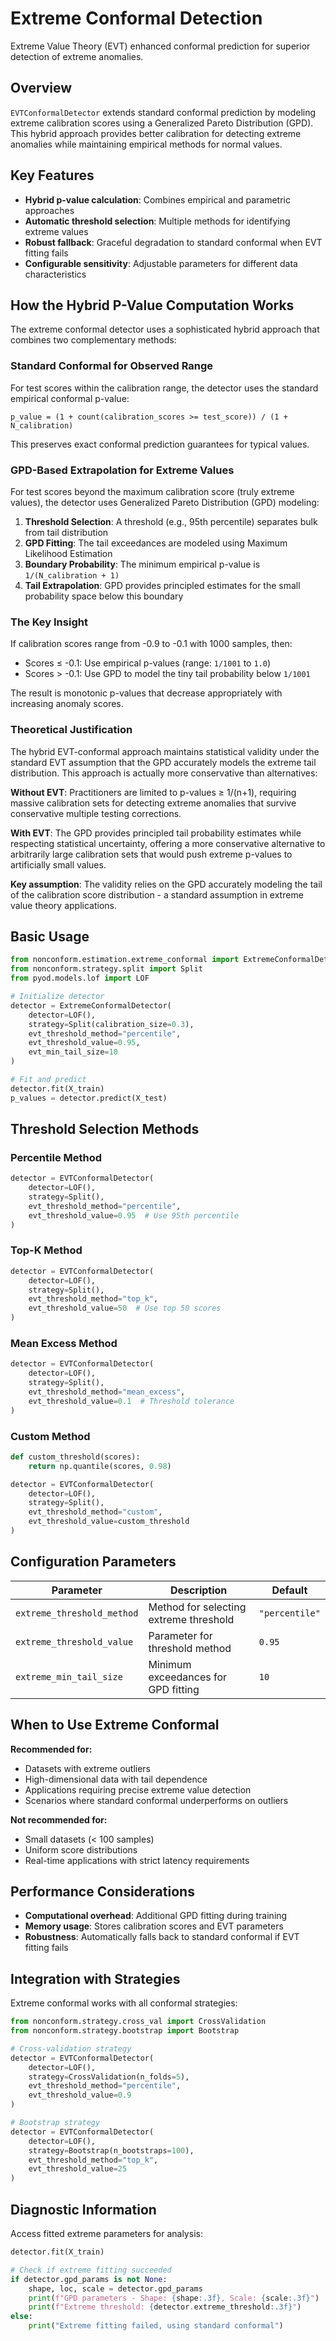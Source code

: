 # Extreme Conformal Detection

Extreme Value Theory (EVT) enhanced conformal prediction for superior detection of extreme anomalies.

## Overview

`EVTConformalDetector` extends standard conformal prediction by modeling extreme calibration scores using a Generalized Pareto Distribution (GPD). This hybrid approach provides better calibration for detecting extreme anomalies while maintaining empirical methods for normal values.

## Key Features

- **Hybrid p-value calculation**: Combines empirical and parametric approaches
- **Automatic threshold selection**: Multiple methods for identifying extreme values
- **Robust fallback**: Graceful degradation to standard conformal when EVT fitting fails
- **Configurable sensitivity**: Adjustable parameters for different data characteristics

## How the Hybrid P-Value Computation Works

The extreme conformal detector uses a sophisticated hybrid approach that combines two complementary methods:

### Standard Conformal for Observed Range
For test scores within the calibration range, the detector uses the standard empirical conformal p-value:
```
p_value = (1 + count(calibration_scores >= test_score)) / (1 + N_calibration)
```
This preserves exact conformal prediction guarantees for typical values.

### GPD-Based Extrapolation for Extreme Values
For test scores beyond the maximum calibration score (truly extreme values), the detector uses Generalized Pareto Distribution (GPD) modeling:

1. **Threshold Selection**: A threshold (e.g., 95th percentile) separates bulk from tail distribution
2. **GPD Fitting**: The tail exceedances are modeled using Maximum Likelihood Estimation
3. **Boundary Probability**: The minimum empirical p-value is `1/(N_calibration + 1)`
4. **Tail Extrapolation**: GPD provides principled estimates for the small probability space below this boundary

### The Key Insight
If calibration scores range from -0.9 to -0.1 with 1000 samples, then:
- Scores ≤ -0.1: Use empirical p-values (range: `1/1001` to `1.0`)
- Scores > -0.1: Use GPD to model the tiny tail probability below `1/1001`

The result is monotonic p-values that decrease appropriately with increasing anomaly scores.

### Theoretical Justification

The hybrid EVT-conformal approach maintains statistical validity under the standard EVT assumption that the GPD accurately models the extreme tail distribution. This approach is actually more conservative than alternatives:

**Without EVT**: Practitioners are limited to p-values ≥ 1/(n+1), requiring massive calibration sets for detecting extreme anomalies that survive conservative multiple testing corrections.

**With EVT**: The GPD provides principled tail probability estimates while respecting statistical uncertainty, offering a more conservative alternative to arbitrarily large calibration sets that would push extreme p-values to artificially small values.

**Key assumption**: The validity relies on the GPD accurately modeling the tail of the calibration score distribution - a standard assumption in extreme value theory applications.

## Basic Usage

```python
from nonconform.estimation.extreme_conformal import ExtremeConformalDetector
from nonconform.strategy.split import Split
from pyod.models.lof import LOF

# Initialize detector
detector = ExtremeConformalDetector(
    detector=LOF(),
    strategy=Split(calibration_size=0.3),
    evt_threshold_method="percentile",
    evt_threshold_value=0.95,
    evt_min_tail_size=10
)

# Fit and predict
detector.fit(X_train)
p_values = detector.predict(X_test)
```

## Threshold Selection Methods

### Percentile Method
```python
detector = EVTConformalDetector(
    detector=LOF(),
    strategy=Split(),
    evt_threshold_method="percentile",
    evt_threshold_value=0.95  # Use 95th percentile
)
```

### Top-K Method
```python
detector = EVTConformalDetector(
    detector=LOF(),
    strategy=Split(),
    evt_threshold_method="top_k",
    evt_threshold_value=50  # Use top 50 scores
)
```

### Mean Excess Method
```python
detector = EVTConformalDetector(
    detector=LOF(),
    strategy=Split(),
    evt_threshold_method="mean_excess",
    evt_threshold_value=0.1  # Threshold tolerance
)
```

### Custom Method
```python
def custom_threshold(scores):
    return np.quantile(scores, 0.98)

detector = EVTConformalDetector(
    detector=LOF(),
    strategy=Split(),
    evt_threshold_method="custom",
    evt_threshold_value=custom_threshold
)
```

## Configuration Parameters

| Parameter | Description | Default |
|-----------|-------------|---------|
| `extreme_threshold_method` | Method for selecting extreme threshold | `"percentile"` |
| `extreme_threshold_value` | Parameter for threshold method | `0.95` |
| `extreme_min_tail_size` | Minimum exceedances for GPD fitting | `10` |

## When to Use Extreme Conformal

**Recommended for:**
- Datasets with extreme outliers
- High-dimensional data with tail dependence
- Applications requiring precise extreme value detection
- Scenarios where standard conformal underperforms on outliers

**Not recommended for:**
- Small datasets (< 100 samples)
- Uniform score distributions
- Real-time applications with strict latency requirements

## Performance Considerations

- **Computational overhead**: Additional GPD fitting during training
- **Memory usage**: Stores calibration scores and EVT parameters
- **Robustness**: Automatically falls back to standard conformal if EVT fitting fails

## Integration with Strategies

Extreme conformal works with all conformal strategies:

```python
from nonconform.strategy.cross_val import CrossValidation
from nonconform.strategy.bootstrap import Bootstrap

# Cross-validation strategy
detector = EVTConformalDetector(
    detector=LOF(),
    strategy=CrossValidation(n_folds=5),
    evt_threshold_method="percentile",
    evt_threshold_value=0.9
)

# Bootstrap strategy
detector = EVTConformalDetector(
    detector=LOF(),
    strategy=Bootstrap(n_bootstraps=100),
    evt_threshold_method="top_k",
    evt_threshold_value=25
)
```

## Diagnostic Information

Access fitted extreme parameters for analysis:

```python
detector.fit(X_train)

# Check if extreme fitting succeeded
if detector.gpd_params is not None:
    shape, loc, scale = detector.gpd_params
    print(f"GPD parameters - Shape: {shape:.3f}, Scale: {scale:.3f}")
    print(f"Extreme threshold: {detector.extreme_threshold:.3f}")
else:
    print("Extreme fitting failed, using standard conformal")
```